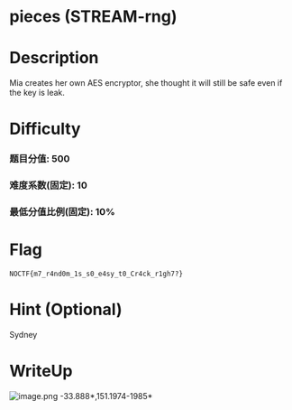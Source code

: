 # pieces (STREAM-rng)

# Description
Mia creates her own AES encryptor, she thought it will still be safe even if the key is leak.

# Difficulty
### 题目分值: 500
### 难度系数(固定): 10
### 最低分值比例(固定): 10%

# Flag
`NOCTF{m7_r4nd0m_1s_s0_e4sy_t0_Cr4ck_r1gh7?}`

# Hint (Optional)
Sydney

# WriteUp
![image.png](https://maybemia-1258606939.cos.ap-beijing.myqcloud.com/20231008102958.png)
-33.888*,151.1974-1985*